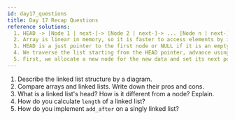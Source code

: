```yaml
---
id: day17_questions
title: Day 17 Recap Questions
reference solutions:
  1. HEAD -> [Node 1 | next-]-> [Node 2 | next-]-> ... [Node n | next-]-> NULL
  2. Array is linear in memory, so it is faster to access elements by indexing, but it has a fixed size and inserting new element is expensive. Linked list has a dynamic size and we can insert new element more efficiently, but it requires more memory space (to store links) and is slower in access (by traversing the whole list). 
  3. HEAD is a just pointer to the first node or NULL if it is an empty list, while a node contains the data and a pointer to the next node or NULL if it is a tail. 
  4. We traverse the list starting from the HEAD pointer, advance using the next pointer until it reaches the end (i.e. NULL). Increase the length by 1 for each advancement.
  5. First, we allocate a new node for the new data and set its next pointer to be the same as the current node's next pointer, where current node is the node that we want to insert the data after. Lastly, we update the current node's next pointer to point to this new node.
---
```


1. Describe the linked list structure by a diagram.
2. Compare arrays and linked lists. Write down their pros and cons.
3. What is a linked list's head? How is it different from a node? Explain. 
4. How do you calculate `length` of a linked list?
5. How do you implement `add_after` on a singly linked list?